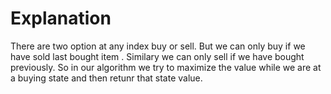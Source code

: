 # Explanation

There are two option at any index buy or sell.
But we can only buy if we have sold last bought item . Similary we can only sell if we have bought previously.
So in our algorithm we try to maximize the value while we are at a buying state and then retunr that state value.


